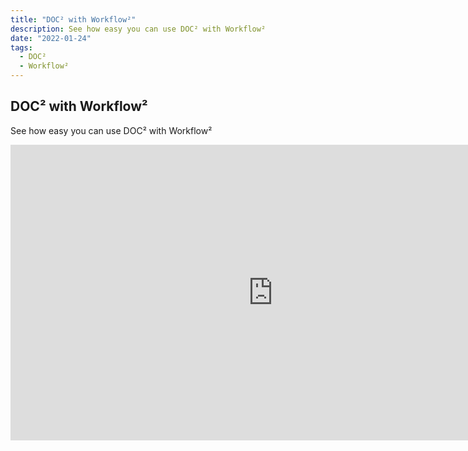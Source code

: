 ```yaml
---
title: "DOC² with Workflow²"
description: See how easy you can use DOC² with Workflow²
date: "2022-01-24"
tags:
  - DOC²
  - Workflow²
---
```


## DOC² with Workflow²

See how easy you can use DOC² with Workflow²

<div class="video-container">
<iframe width="840" height="472.5" src="https://www.youtube-nocookie.com/embed/Zk8_pNfXBhM" frameborder="0" allow="accelerometer; autoplay; clipboard-write; encrypted-media; gyroscope; picture-in-picture" allowfullscreen></iframe>
</div>



